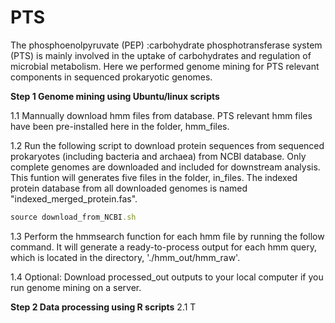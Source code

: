 # PTS
The phosphoenolpyruvate (PEP) :carbohydrate phosphotransferase system (PTS) is mainly involved in the uptake of carbohydrates and regulation of microbial metabolism. Here we performed genome mining for PTS relevant components in sequenced prokaryotic genomes.


**Step 1 Genome mining using Ubuntu/linux scripts**

1.1 Mannually download hmm files from database. PTS relevant hmm files have been pre-installed here in the folder, hmm_files.
  
1.2 Run the following script to download protein sequences from sequenced prokaryotes (including bacteria and archaea) from NCBI database. Only complete genomes are downloaded and included for downstream analysis. This funtion will generates five files in the folder, in_files. The indexed protein database from all downloaded genomes is named "indexed_merged_protein.fas".
  
  ```ruby
  source download_from_NCBI.sh
  ```
  
1.3 Perform the hmmsearch function for each hmm file by running the follow command. It will generate a ready-to-process output for each hmm query, which is located in the directory, './hmm_out/hmm_raw'.
  
1.4 Optional: Download processed_out outputs to your local computer if you run genome mining on a server. 
  
**Step 2 Data processing using R scripts**
  2.1 T

